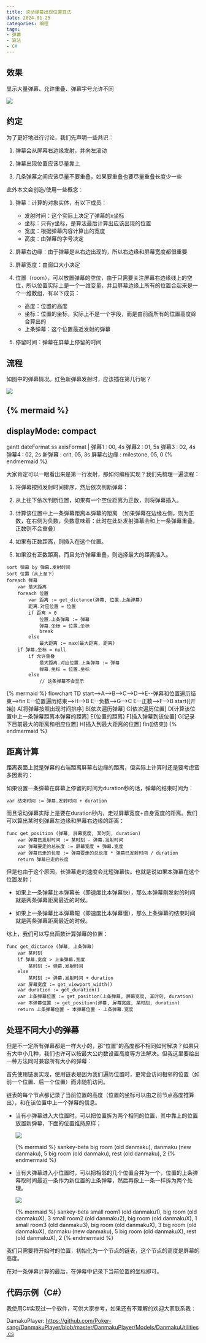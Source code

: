```yaml
---
title: 滚动弹幕出现位置算法
date: 2024-01-25
categories: 编程
tags:
- 弹幕
- 算法
- C#
---
```

## 效果

显示大量弹幕、允许重叠、弹幕字号允许不同

![ ](/img/posts/example.png)

## 约定

为了更好地进行讨论，我们先声明一些共识：

1. 弹幕会从屏幕右边缘发射，并向左滚动

2. 弹幕出现位置应该尽量靠上

3. 几条弹幕之间应该尽量不要重叠，如果要重叠也要尽量重叠长度少一些

此外本文会创造/使用一些概念：

1. 弹幕：计算的对象实体，有以下成员：
    * 发射时间：这个实际上决定了弹幕的x坐标
    * 坐标：只有y坐标，是算法最后计算出应该出现的位置
    * 宽度：根据弹幕内容计算出的宽度
    * 高度：由弹幕的字号决定

2. 屏幕右边缘：由于弹幕是从右边出现的，所以右边缘和屏幕宽度都很重要

3. 屏幕宽度：由窗口大小决定

4. 位置（room），可以放置弹幕的空位，由于只需要关注屏幕右边缘线上的空位，所以位置实际上是一个一维变量，并且屏幕边缘上所有的位置合起来是一个一维数组，有以下成员：
    * 高度：位置的高度
    * 坐标：位置的坐标，实际上不是一个字段，而是由前面所有的位置高度综合算出的
    * 上条弹幕：这个位置最近发射的弹幕

5. 停留时间：弹幕在屏幕上停留的时间

## 流程

如图中的弹幕情况。红色新弹幕发射时，应该插在第几行呢？

![ ](/img/posts/gantt.png)

{% mermaid %}
---
displayMode: compact
---
gantt
    dateFormat ss
    axisFormat |
    弹幕1 : 00, 4s
    弹幕2 : 01, 5s
    弹幕3 : 02, 4s
    弹幕4 : 02, 2s
    新弹幕 : crit, 05, 3s
    屏幕右边缘 : milestone, 05, 0
{% endmermaid %}

大家肯定可以一眼看出来是第一行发射，那如何编程实现？我们先梳理一遍流程：

1. 将弹幕按照发射时间排序，然后依次判断弹幕：

2. 从上往下依次判断位置，如果有一个空位距离为正数，则将弹幕插入。

3. 计算该位置中上一条弹幕距离本弹幕的距离
（如果弹幕在边缘左侧，则为正数，在右侧为负数，负数意味着：此时在此处发射弹幕会和上一条弹幕重叠，正数则不会重叠）

4. 如果有正数距离，则插入在这个位置。

5. 如果没有正数距离，而且允许弹幕重叠，则选择最大的距离插入。

```pseudo
sort 弹幕 by 弹幕.发射时间
sort 位置（从上至下）
foreach 弹幕
    var 最大距离
    foreach 位置
        var 距离 := get_dictance(弹幕, 位置.上条弹幕)
        距离.对应位置 = 位置
        if 距离 > 0
            位置.上条弹幕 := 弹幕
            弹幕.坐标 = 位置.坐标
            break
        else
            最大距离 := max(最大距离, 距离)
    if 弹幕.坐标 = null 
        if 允许重叠
            最大距离.对应位置.上条弹幕 := 弹幕
            弹幕.坐标 = 位置.坐标
        else
            // 这条弹幕不会显示
```

{% mermaid %}
flowchart TD
    start-->A-->B-->C-->D-->E--弹幕和位置遍历结束-->fin
    E--位置遍历结束-->H-->B
    E--负数-->G-->C
    E--正数-->F-->B
    start([开始])
    A[将弹幕按照出现时间排序]
    B[依次遍历弹幕]
    C[依次遍历位置]
    D[计算该位置中上一条弹幕距离本弹幕的距离]
    E{位置的距离}
    F[插入弹幕到该位置]
    G[记录下目前最大的距离和相应位置]
    H[插入到最大距离的位置]
    fin([结束])
{% endmermaid %}

## 距离计算

距离表面上就是弹幕的右端距离屏幕右边缘的距离，但实际上计算时还是要考虑蛮多因素的：

如果设置一条弹幕在屏幕上停留的时间为duration秒的话，弹幕的结束时间为：

```pseudo
var 结束时间 := 弹幕.发射时间 + duration
```

而且滚动弹幕实际上是要在duration秒内，走过屏幕宽度+自身宽度的距离。我们可以算出某时刻弹幕左边缘和屏幕右边缘的距离：

```pseudo
func get_position (弹幕, 屏幕宽度, 某时刻, duration)
    var 弹幕已发射时间 := 某时刻 - 弹幕.发射时间
    var 弹幕要走的总长度 := 屏幕宽度 + 弹幕.宽度
    var 弹幕已走的长度 := 弹幕要走的总长度 * 弹幕已发射时间 / duration
    return 弹幕已走的长度
```

但是也由于这个原因，长弹幕走的速度会比短弹幕快。也就是说如果本弹幕在这个位置发射：

* 如果上一条弹幕比本弹幕长（即速度比本弹幕快），那么本弹幕刚发射的时间就是两条弹幕距离最近的时候。

* 如果上一条弹幕比本弹幕短（即速度比本弹幕慢），那么上条弹幕的结束时间就是两条弹幕距离最近的时候。

综上，我们可以写出函数计算弹幕的位置：

```pseudo
func get_dictance (弹幕, 上条弹幕)
    var 某时刻
    if 弹幕.宽度 > 上条弹幕.宽度
        某时刻 := 弹幕.发射时间
    else
        某时刻 := 弹幕.发射时间 + duration
    var 屏幕宽度 := get_viewport_width()
    var duration := get_duration()
    var 上条弹幕位置 := get_position(上条弹幕, 屏幕宽度, 某时刻, duration)
    var 本弹幕位置 := get_position(弹幕, 屏幕宽度, 某时刻, duration)
    return 上条弹幕位置 - 本弹幕位置 - 上条弹幕.宽度
```

## 处理不同大小的弹幕

但是不一定所有弹幕都是一样大小的，那“位置”的高度都不相同如何解决？如果只有大中小几种，我们也许可以按最大公约数设置高度等方法解决。但我这里要给出一种方法同时兼容所有大小的弹幕：

首先使用链表实现，使用链表是因为我们遍历位置时，更常会访问相邻的位置（如前一个位置、后一个位置）而非随机访问。

链表的每个节点都记录了当前位置的高度（位置的坐标可以由之前节点高度推算出），和在该位置中上一个弹幕的信息。

* 当有小弹幕进入大位置时，可以把位置拆为两个相同的位置，其中靠上的位置放置新弹幕，下面的位置维持原样；

    ![ ](/img/posts/sankey1.png)

    {% mermaid %}
    sankey-beta
        big room (old danmaku), danmaku (new danmaku), 5
        big room (old danmaku), rest (old danmaku), 2
    {% endmermaid %}

* 当有大弹幕进入小位置时，可以把相邻的几个位置合并为一个，位置的上条弹幕取时间最近一条作为新位置的上条弹幕，然后再像上一条一样拆为两个处理。

    ![ ](/img/posts/sankey2.png)

    {% mermaid %}
    sankey-beta
        small room1 (old danmaku1), big room (old danmakuX), 3
        small room2 (old danmaku2), big room (old danmakuX), 1
        small room3 (old danmaku3), big room (old danmakuX), 3
        big room (old danmakuX), danmaku (new danmaku), 5
        big room (old danmakuX), rest (old danmakuX), 2
    {% endmermaid %}

我们只需要将开始时的位置，初始化为一个节点的链表，这个节点的高度是屏幕的高度。

在对一条弹幕计算的最后，在弹幕中记录下当前位置的坐标即可。

## 代码示例（C#）

我使用C#实现过一个软件，可供大家参考，如果还有不理解的欢迎大家联系我：

DamakuPlayer: <https://github.com/Poker-sang/DanmakuPlayer/blob/master/DanmakuPlayer/Models/DanmakuUtilities.cs>
